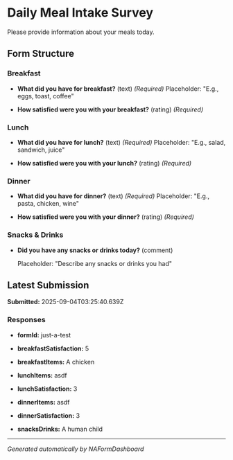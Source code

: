 # Daily Meal Intake Survey

Please provide information about your meals today.

## Form Structure


### Breakfast


- **What did you have for breakfast?** (text)
  *(Required)*
  Placeholder: "E.g., eggs, toast, coffee"
  

- **How satisfied were you with your breakfast?** (rating)
  *(Required)*
  
  


### Lunch


- **What did you have for lunch?** (text)
  *(Required)*
  Placeholder: "E.g., salad, sandwich, juice"
  

- **How satisfied were you with your lunch?** (rating)
  *(Required)*
  
  


### Dinner


- **What did you have for dinner?** (text)
  *(Required)*
  Placeholder: "E.g., pasta, chicken, wine"
  

- **How satisfied were you with your dinner?** (rating)
  *(Required)*
  
  


### Snacks & Drinks


- **Did you have any snacks or drinks today?** (comment)
  
  Placeholder: "Describe any snacks or drinks you had"
  



## Latest Submission

**Submitted:** 2025-09-04T03:25:40.639Z

### Responses


- **formId:** just-a-test

- **breakfastSatisfaction:** 5

- **breakfastItems:** A chicken

- **lunchItems:** asdf

- **lunchSatisfaction:** 3

- **dinnerItems:** asdf

- **dinnerSatisfaction:** 3

- **snacksDrinks:** A human child


---
*Generated automatically by NAFormDashboard*
